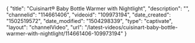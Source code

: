 {
    "title": "Cuisinart&reg; Baby Bottle Warmer with Nightlight",
    "description": "",
    "channelid": "114661406",
    "videoid": "109973194",
    "date_created": "1502519572",
    "date_modified": "1504298339",
    "type": "captivate",
    "layout": "channelVideo",
    "url": "\/latest-videos\/cuisinart-baby-bottle-warmer-with-nightlight\/114661406-109973194"
}